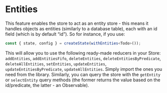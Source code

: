 # Entities

This feature enables the store to act as an entity store - this means it handles objects as entities (similarly to a database table), each with an id field (which is by default “id”). So for instance, if you use:

```ts
const { state, config } = createState(withEntities<Todo>());
```

This will allow you to use the following ready-made reducers in your Store:
`addEntities`, `addEntitiesFifo`, `deleteEntities`, `deleteEntitiesByPredicate`, `deleteAllEntities`, `setEntities`, `updateEntities`, `updateEntitiesByPredicate`, `updateAllEntities`.
Simply import the ones you need from the library. Similarly, you can query the store with the `getEntity` or `selectEntity`
query methods (the former returns the value based on the id/predicate, the latter - an Observable).
